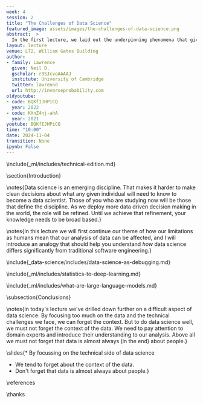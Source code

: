 ```yaml
---
week: 4
session: 2
title: "The Challenges of Data Science"
featured_image: assets/images/the-challenges-of-data-science.png
abstract:  >
  In the first lecture, we laid out the underpinning phenomena that give us the landscape of data science. In this lecture we unpick the challenges that landscape presents us with. The material gives you context for why data science is very different from standard software engineering, and how data science problems need to be approached including the many different aspects that need to be considered. We will look at the challenges of deploying data science solutions in practice. We categorize them into three groups.
layout: lecture
venue: LT2, William Gates Building
author:
- family: Lawrence
  given: Neil D.
  gscholar: r3SJcvoAAAAJ
  institute: University of Cambridge
  twitter: lawrennd
  url: http://inverseprobability.com
oldyoutube: 
- code: BQKfIJHPiCQ
  year: 2022
- code: KXnZ4nj-ahA
  year: 2021
youtube: BQKfIJHPiCQ
time: "10:00"
date: 2024-11-04
transition: None
ipynb: False
---
```


\include{_ml/includes/technical-edition.md}

\section{Introduction}

\notes{Data science is an emerging discipline. That makes it harder to make clean decisions about what any given individual will need to know to become a data scientist. Those of you who are studying now will be those that define the discipline. As we deploy more data driven decision making in the world, the role will be refined. Until we achieve that refinement, your knowledge needs to be broad based.}

\notes{In this lecture we will first continue our theme of how our limitations as humans mean that our analysis of data can be affected, and I will introduce an analogy that should help you understand *how* data science differs significantly from traditional software engineering.}

<!--\newslide{Background: Big Data}
\slides{
* Data is Pervasive phenomenon that affects all aspects of our activities

* Data diffusiveness is both a challenge and an opportunity
}-->
<!--include{_data-science/includes/gartner-hype-cycle-ai-bd-dm-dl-ml.md}-->
\include{_data-science/includes/data-science-as-debugging.md}

\include{_ml/includes/statistics-to-deep-learning.md}

\include{_ml/includes/what-are-large-language-models.md}

\subsection{Conclusions}

\notes{In today's lecture we've drilled down further on a difficult aspect of data science. By focusing too much on the data and the technical challenges we face, we can forget the context. But to do data science well, we must not forget the context of the data. We need to pay attention to domain experts and introduce their understanding to our analysis. Above all we must not forget that data is almost always (in the end) about people.}

\slides{* By focussing on the technical side of data science
* We tend to forget about the context of the data.
* Don't forget that data is almost always about people.}

\references

\thanks
